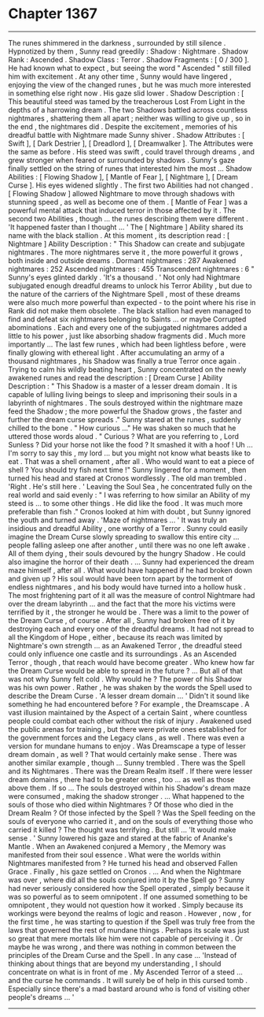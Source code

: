 
# Chapter 1367


---

The runes shimmered in the darkness , surrounded by still silence .
Hypnotized by them , Sunny read greedily :
Shadow : Nightmare .
Shadow Rank : Ascended .
Shadow Class : Terror .
Shadow Fragments : [ 0 / 300 ].
He had known what to expect , but seeing the word " Ascended " still filled him with excitement . At any other time , Sunny would have lingered , enjoying the view of the changed runes , but he was much more interested in something else right now .
His gaze slid lower .
Shadow Description : [ This beautiful steed was tamed by the treacherous Lost From Light in the depths of a harrowing dream . The two Shadows battled across countless nightmares , shattering them all apart ; neither was willing to give up , so in the end , the nightmares did .
Despite the excitement , memories of his dreadful battle with Nightmare made Sunny shiver .
Shadow Attributes : [ Swift ], [ Dark Destrier ], [ Dreadlord ], [ Dreamwalker ].
The Attributes were the same as before . His steed was swift , could travel through dreams , and grew stronger when feared or surrounded by shadows . Sunny's gaze finally settled on the string of runes that interested him the most ...
Shadow Abilities : [ Flowing Shadow ], [ Mantle of Fear ], [ Nightmare ], [ Dream Curse ].
His eyes widened slightly .
The first two Abilities had not changed . [ Flowing Shadow ] allowed Nightmare to move through shadows with stunning speed , as well as become one of them . [ Mantle of Fear ] was a powerful mental attack that induced terror in those affected by it .
The second two Abilities , though ... the runes describing them were different .
'It happened faster than I thought ... '
The [ Nightmare ] Ability shared its name with the black stallion . At this moment , its description read :
[ Nightmare ] Ability Description : " This Shadow can create and subjugate nightmares . The more nightmares serve it , the more powerful it grows , both inside and outside dreams . Dormant nightmares : 287 Awakened nightmares : 252 Ascended nightmares : 455 Transcendent nightmares : 6 "
Sunny's eyes glinted darkly .
'It's a thousand . '
Not only had Nightmare subjugated enough dreadful dreams to unlock his Terror Ability , but due to the nature of the carriers of the Nightmare Spell , most of these dreams were also much more powerful than expected - to the point where his rise in Rank did not make them obsolete .
The black stallion had even managed to find and defeat six nightmares belonging to Saints ... or maybe Corrupted abominations .
Each and every one of the subjugated nightmares added a little to his power , just like absorbing shadow fragments did .
Much more importantly ...
The last few runes , which had been lightless before , were finally glowing with ethereal light .
After accumulating an army of a thousand nightmares , his Shadow was finally a true Terror once again .
Trying to calm his wildly beating heart , Sunny concentrated on the newly awakened runes and read the description :
[ Dream Curse ] Ability Description : " This Shadow is a master of a lesser dream domain . It is capable of lulling living beings to sleep and imprisoning their souls in a labyrinth of nightmares . The souls destroyed within the nightmare maze feed the Shadow ; the more powerful the Shadow grows , the faster and further the dream curse spreads ."
Sunny stared at the runes , suddenly chilled to the bone .
" How curious ..."
He was shaken so much that he uttered those words aloud .
" Curious ? What are you referring to , Lord Sunless ? Did your horse not like the food ? It smashed it with a hoof ! Uh ... I'm sorry to say this , my lord ... but you might not know what beasts like to eat . That was a shell ornament , after all . Who would want to eat a piece of shell ? You should try fish next time !"
Sunny lingered for a moment , then turned his head and stared at Cronos wordlessly . The old man trembled .
'Right . He's still here . '
Leaving the Soul Sea , he concentrated fully on the real world and said evenly :
" I was referring to how similar an Ability of my steed is ... to some other things . He did like the food . It was much more preferable than fish ."
Cronos looked at him with doubt , but Sunny ignored the youth and turned away .
'Maze of nightmares ... '
It was truly an insidious and dreadful Ability , one worthy of a Terror . Sunny could easily imagine the Dream Curse slowly spreading to swallow this entire city ... people falling asleep one after another , until there was no one left awake . All of them dying , their souls devoured by the hungry Shadow .
He could also imagine the horror of their death .
... Sunny had experienced the dream maze himself , after all . What would have happened if he had broken down and given up ? His soul would have been torn apart by the torment of endless nightmares , and his body would have turned into a hollow husk .
The most frightening part of it all was the measure of control Nightmare had over the dream labyrinth ... and the fact that the more his victims were terrified by it , the stronger he would be .
There was a limit to the power of the Dream Curse , of course . After all , Sunny had broken free of it by destroying each and every one of the dreadful dreams . It had not spread to all the Kingdom of Hope , either , because its reach was limited by Nightmare's own strength ... as an Awakened Terror , the dreadful steed could only influence one castle and its surroundings .
As an Ascended Terror , though , that reach would have become greater . Who knew how far the Dream Curse would be able to spread in the future ?
... But all of that was not why Sunny felt cold . Why would he ? The power of his Shadow was his own power .
Rather , he was shaken by the words the Spell used to describe the Dream Curse .
'A lesser dream domain ... '
Didn't it sound like something he had encountered before ?
For example , the Dreamscape . A vast illusion maintained by the Aspect of a certain Saint , where countless people could combat each other without the risk of injury . Awakened used the public arenas for training , but there were private ones established for the government forces and the Legacy clans , as well . There was even a version for mundane humans to enjoy .
Was Dreamscape a type of lesser dream domain , as well ? That would certainly make sense .
There was another similar example , though ...
Sunny trembled .
There was the Spell and its Nightmares . There was the Dream Realm itself .
If there were lesser dream domains , there had to be greater ones , too ... as well as those above them .
If so ...
The souls destroyed within his Shadow's dream maze were consumed , making the shadow stronger .
... What happened to the souls of those who died within Nightmares ? Of those who died in the Dream Realm ? Of those infected by the Spell ?
Was the Spell feeding on the souls of everyone who carried it , and on the souls of everything those who carried it killed ?
The thought was terrifying .
But still ...
'It would make sense . '
Sunny lowered his gaze and stared at the fabric of Ananke's Mantle .
When an Awakened conjured a Memory , the Memory was manifested from their soul essence . What were the worlds within Nightmares manifested from ?
He turned his head and observed Fallen Grace . Finally , his gaze settled on Cronos .
... And when the Nightmare was over , where did all the souls conjured into it by the Spell go ?
Sunny had never seriously considered how the Spell operated , simply because it was so powerful as to seem omnipotent . If one assumed something to be omnipotent , they would not question how it worked . Simply because its workings were beyond the realms of logic and reason .
However , now , for the first time , he was starting to question if the Spell was truly free from the laws that governed the rest of mundane things . Perhaps its scale was just so great that mere mortals like him were not capable of perceiving it .
Or maybe he was wrong , and there was nothing in common between the principles of the Dream Curse and the Spell .
In any case ...
'Instead of thinking about things that are beyond my understanding , I should concentrate on what is in front of me . My Ascended Terror of a steed ... and the curse he commands . It will surely be of help in this cursed tomb . Especially since there's a mad bastard around who is fond of visiting other people's dreams ... '

---

